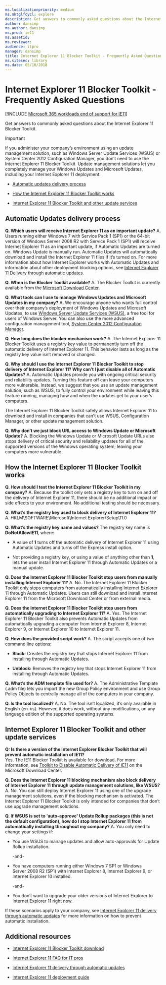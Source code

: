 ```yaml
---
ms.localizationpriority: medium
ms.mktglfcycl: explore
description: Get answers to commonly asked questions about the Internet Explorer 11 Blocker Toolkit.
author: dansimp
ms.author: dansimp
ms.prod: ie11
ms.assetid:
ms.reviewer:
audience: itpro
manager: dansimp
title: Internet Explorer 11 Blocker Toolkit - Frequently Asked Questions
ms.sitesec: library
ms.date: 05/10/2018
---
```


# Internet Explorer 11 Blocker Toolkit - Frequently Asked Questions

[!INCLUDE [Microsoft 365 workloads end of support for IE11](../includes/microsoft-365-ie-end-of-support.md)]


Get answers to commonly asked questions about the Internet Explorer 11 Blocker Toolkit.

> [!Important]
> If you administer your company’s environment using an update management solution, such as Windows Server Update Services (WSUS) or System Center 2012 Configuration Manager, you don’t need to use the Internet Explorer 11 Blocker Toolkit. Update management solutions let you completely manage your Windows Updates and Microsoft Updates, including your Internet Explorer 11 deployment.

- [Automatic updates delivery process](#automatic-updates-delivery-process)

- [How the Internet Explorer 11 Blocker Toolkit works](#how-the-internet-explorer-11-blocker-toolkit-works)

- [Internet Explorer 11 Blocker Toolkit and other update services](#internet-explorer-11-blocker-toolkit-and-other-update-services)

## Automatic Updates delivery process


**Q. Which users will receive Internet Explorer 11 as an important update?**
A. Users running either Windows 7 with Service Pack 1 (SP1) or the 64-bit version of Windows Server 2008 R2 with Service Pack 1 (SP1) will receive Internet Explorer 11 as an important update, if Automatic Updates are turned on. Windows Update is manually run. Automatic Updates will automatically download and install the Internet Explorer 11 files if it’s turned on. For more information about how Internet Explorer works with Automatic Updates and information about other deployment blocking options, see [Internet Explorer 11 Delivery through automatic updates](../ie11-deploy-guide/ie11-delivery-through-automatic-updates.md).

**Q. When is the Blocker Toolkit available?**
A. The Blocker Toolkit is currently available from the [Microsoft Download Center](https://www.microsoft.com/download/details.aspx?id=40722).

**Q. What tools can I use to manage Windows Updates and Microsoft Updates in my company?**
A. We encourage anyone who wants full control over their company’s deployment of Windows Updates and Microsoft Updates, to use [Windows Server Update Services (WSUS)](https://docs.microsoft.com/windows-server/administration/windows-server-update-services/get-started/windows-server-update-services-wsus), a free tool for users of Windows Server. You can also use the more advanced configuration management tool, [System Center 2012 Configuration Manager](https://technet.microsoft.com/library/gg682041.aspx).

**Q. How long does the blocker mechanism work?**
A. The Internet Explorer 11 Blocker Toolkit uses a registry key value to permanently turn off the automatic delivery of Internet Explorer 11. This behavior lasts as long as the registry key value isn’t removed or changed.

**Q. Why should I use the Internet Explorer 11 Blocker Toolkit to stop delivery of Internet Explorer 11? Why can’t I just disable all of Automatic Updates?**
A. Automatic Updates provide you with ongoing critical security and reliability updates. Turning this feature off can leave your computers more vulnerable. Instead, we suggest that you use an update management solution, such as WSUS, to fully control your environment while leaving this feature running, managing how and when the updates get to your user’s computers.

The Internet Explorer 11 Blocker Toolkit safely allows Internet Explorer 11 to download and install in companies that can’t use WSUS, Configuration Manager, or
other update management solution.

**Q. Why don’t we just block URL access to Windows Update or Microsoft Update?**
A. Blocking the Windows Update or Microsoft Update URLs also stops delivery of critical security and reliability updates for all of the supported versions of the Windows operating system; leaving your computers more vulnerable.

## How the Internet Explorer 11 Blocker Toolkit works

**Q. How should I test the Internet Explorer 11 Blocker Toolkit in my company?**
A. Because the toolkit only sets a registry key to turn on and off the delivery of Internet Explorer 11, there should be no additional impact or side effects to your environment. No additional testing should be necessary.

**Q. What’s the registry key used to block delivery of Internet Explorer 11?**
A. HKLM\\SOFTWARE\\Microsoft\\Internet Explorer\\Setup\\11.0

**Q. What’s the registry key name and values?**
The registry key name is **DoNotAllowIE11**, where:

-   A value of **1** turns off the automatic delivery of Internet Explorer 11 using Automatic Updates and turns off the Express install option.

-   Not providing a registry key, or using a value of anything other than **1**, lets the user install Internet Explorer 11 through Automatic Updates or a
    manual update.

**Q. Does the Internet Explorer 11 Blocker Toolkit stop users from manually installing Internet Explorer 11?**
A. No. The Internet Explorer 11 Blocker Toolkit only stops computers from automatically installing Internet Explorer 11 through Automatic Updates. Users can still download and install Internet Explorer 11 from the Microsoft Download Center or from external media.

**Q. Does the Internet Explorer 11 Blocker Toolkit stop users from automatically upgrading to Internet Explorer 11?**
A. Yes. The Internet Explorer 11 Blocker Toolkit also prevents Automatic Updates from automatically upgrading a computer from Internet Explorer 8, Internet Explorer 9, or Internet Explorer 10 to Internet Explorer 11.

**Q. How does the provided script work?**
A. The script accepts one of two command line options:

-   **Block:** Creates the registry key that stops Internet Explorer 11 from installing through Automatic Updates.

-   **Unblock:** Removes the registry key that stops Internet Explorer 11 from installing through Automatic Updates.

**Q. What’s the ADM template file used for?**
A. The Administrative Template (.adm file) lets you import the new Group Policy environment and use Group Policy Objects to centrally manage all of the computers in your company.

**Q. Is the tool localized?**
A. No. The tool isn’t localized, it’s only available in English (en-us). However, it does work, without any modifications, on any language edition of the supported operating systems.

## Internet Explorer 11 Blocker Toolkit and other update services

**Q: Is there a version of the Internet Explorer Blocker Toolkit that will prevent automatic installation of IE11?**<br>
Yes. The IE11 Blocker Toolkit is available for download. For more information, see [Toolkit to Disable Automatic Delivery of IE11](https://go.microsoft.com/fwlink/p/?LinkId=328195) on the Microsoft Download Center.

**Q. Does the Internet Explorer 11 blocking mechanism also block delivery of Internet Explorer 11 through update management solutions, like WSUS?**
A. No. You can still deploy Internet Explorer 11 using one of the upgrade management solutions, even if the blocking mechanism is activated. The Internet Explorer 11 Blocker Toolkit is only intended for companies that don’t use upgrade management solutions.

**Q. If WSUS is set to 'auto-approve' Update Rollup packages (this is not the default configuration), how do I stop Internet Explorer 11 from automatically installing throughout my company?**
A. You only need to change your settings if:

-   You use WSUS to manage updates and allow auto-approvals for Update Rollup installation.

    -and-

-   You have computers running either Windows 7 SP1 or Windows Server 2008 R2 (SP1) with Internet Explorer 8, Internet Explorer 9, or Internet Explorer 10 installed.

    -and-

-   You don’t want to upgrade your older versions of Internet Explorer to Internet Explorer 11 right now.

If these scenarios apply to your company, see [Internet Explorer 11 delivery through automatic updates](../ie11-deploy-guide/ie11-delivery-through-automatic-updates.md) for more information on how to prevent automatic installation.


## Additional resources

- [Internet Explorer 11 Blocker Toolkit download](https://www.microsoft.com/download/details.aspx?id=40722)

- [Internet Explorer 11 FAQ for IT pros](https://docs.microsoft.com/internet-explorer/ie11-faq/faq-for-it-pros-ie11)

- [Internet Explorer 11 delivery through automatic updates](../ie11-deploy-guide/ie11-delivery-through-automatic-updates.md)

- [Internet Explorer 11 deployment guide](https://docs.microsoft.com/internet-explorer/ie11-deploy-guide/index)
